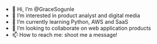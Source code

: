 - 👋 Hi, I’m @GraceSogunle
- 👀 I’m interested in product analyst and digital media 
- 🌱 I’m currently learning Python, AWS and SaaS
- 💞️ I’m looking to collaborate on web application products
- 📫 How to reach me: shoot me a message!

<!---
GraceSogunle/GraceSogunle is a ✨ special ✨ repository because its `README.md` (this file) appears on your GitHub profile.
You can click the Preview link to take a look at your changes.
--->
